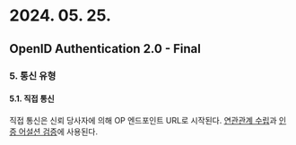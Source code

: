 # 2024. 05. 25.

## OpenID Authentication 2.0 - Final

### 5. 통신 유형

#### 5.1. 직접 통신

직접 통신은 신뢰 당사자에 의해 OP 엔드포인트 URL로 시작된다. [연관관계 수립][oidc-establishing-association]과 [인증 어설션 검증][oidc-verifying-authentication-assertion]에 사용된다.



[oidc-establishing-association]: https://openid.net/specs/openid-authentication-2_0.html#associations
[oidc-verifying-authentication-assertion]: https://openid.net/specs/openid-authentication-2_0.html#check_auth
